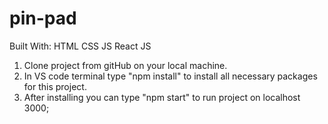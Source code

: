 # pin-pad

Built With:
HTML
CSS
JS
React JS

1. Clone project from gitHub on your local machine.
2. In VS code terminal type "npm install" to install all necessary packages for this project.
3. After installing you can type "npm start" to run project on localhost 3000;
